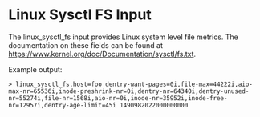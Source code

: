 # Linux Sysctl FS Input

The linux_sysctl_fs input provides Linux system level file metrics. The documentation on these fields can be found at https://www.kernel.org/doc/Documentation/sysctl/fs.txt.

Example output:

```
> linux_sysctl_fs,host=foo dentry-want-pages=0i,file-max=44222i,aio-max-nr=65536i,inode-preshrink-nr=0i,dentry-nr=64340i,dentry-unused-nr=55274i,file-nr=1568i,aio-nr=0i,inode-nr=35952i,inode-free-nr=12957i,dentry-age-limit=45i 1490982022000000000
```
